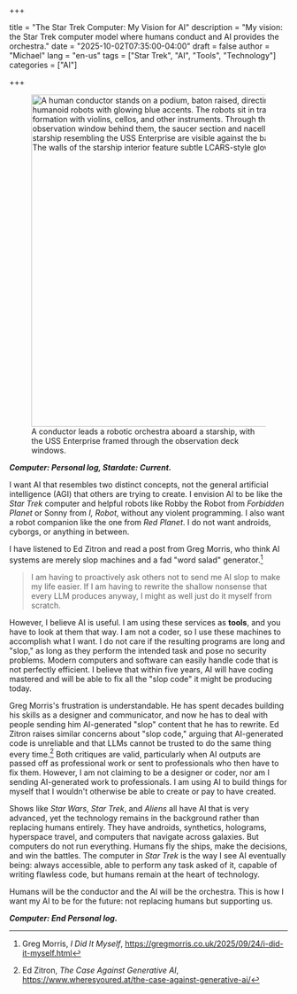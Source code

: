 



+++

title = "The Star Trek Computer: My Vision for AI"
description = "My vision: the Star Trek computer model where humans conduct and AI provides the orchestra."
date = "2025-10-02T07:35:00-04:00"
draft = false
author = "Michael"
lang = "en-us"
tags = ["Star Trek", "AI", "Tools", "Technology"]
categories = ["AI"]

+++

<figure class="captioned">
  <img src="/uploads/starship-bridge_robot-orchestra_08.png"
       alt="A human conductor stands on a podium, baton raised, directing a futuristic orchestra of humanoid robots with glowing blue accents. The robots sit in traditional orchestral formation with violins, cellos, and other instruments. Through the large curved observation window behind them, the saucer section and nacelles of a Federation starship resembling the USS Enterprise are visible against the backdrop of deep space. The walls of the starship interior feature subtle LCARS-style glowing panels."
       width="600" />
  <figcaption>
    A conductor leads a robotic orchestra aboard a starship, with the USS Enterprise framed through the observation deck windows.
  </figcaption>
</figure>


***Computer: Personal log, Stardate: Current.***

I want AI that resembles two distinct concepts, not the general artificial intelligence (AGI) that others are trying to create. I envision AI to be like the *Star Trek* computer and helpful robots like Robby the Robot from *Forbidden Planet* or Sonny from *I, Robot*, without any violent programming. I also want a robot companion like the one from *Red Planet*. I do not want androids, cyborgs, or anything in between.

I have listened to Ed Zitron and read a post from Greg Morris, who think AI systems are merely slop machines and a fad "word salad" generator.[^1]

> I am having to proactively ask others not to send me AI slop to make my life easier. If I am having to rewrite the shallow nonsense that every LLM produces anyway, I might as well just do it myself from scratch.

However, I believe AI is useful. I am using these services as **tools**, and you have to look at them that way. I am not a coder, so I use these machines to accomplish what I want. I do not care if the resulting programs are long and "slop," as long as they perform the intended task and pose no security problems. Modern computers and software can easily handle code that is not perfectly efficient. I believe that within five years, AI will have coding mastered and will be able to fix all the "slop code" it might be producing today.

Greg Morris's frustration is understandable. He has spent decades building his skills as a designer and communicator, and now he has to deal with people sending him AI-generated "slop" content that he has to rewrite. Ed Zitron raises similar concerns about "slop code," arguing that AI-generated code is unreliable and that LLMs cannot be trusted to do the same thing every time.[^2] Both critiques are valid, particularly when AI outputs are passed off as professional work or sent to professionals who then have to fix them. However, I am not claiming to be a designer or coder, nor am I sending AI-generated work to professionals. I am using AI to build things for myself that I wouldn't otherwise be able to create or pay to have created.

Shows like *Star Wars*, *Star Trek*, and *Aliens* all have AI that is very advanced, yet the technology remains in the background rather than replacing humans entirely. They have androids, synthetics, holograms, hyperspace travel, and computers that navigate across galaxies. But computers do not run everything. Humans fly the ships, make the decisions, and win the battles. The computer in *Star Trek* is the way I see AI eventually being: always accessible, able to perform any task asked of it, capable of writing flawless code, but humans remain at the heart of technology.

Humans will be the conductor and the AI will be the orchestra. This is how I want my AI to be for the future: not replacing humans but supporting us.

***Computer: End Personal log.*** 







[^1]:Greg Morris, *I Did It Myself*, https://gregmorris.co.uk/2025/09/24/i-did-it-myself.html  
[^2]:Ed Zitron, *The Case Against Generative AI*, https://www.wheresyoured.at/the-case-against-generative-ai/